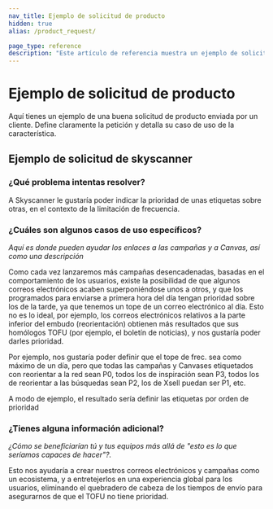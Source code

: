 ```yaml
---
nav_title: Ejemplo de solicitud de producto
hidden: true
alias: /product_request/

page_type: reference
description: "Este artículo de referencia muestra un ejemplo de solicitud de producto."
---
```


# Ejemplo de solicitud de producto
 
Aquí tienes un ejemplo de una buena solicitud de producto enviada por un cliente. Define claramente la petición y detalla su caso de uso de la característica. 
 
## Ejemplo de solicitud de skyscanner
 
### ¿Qué problema intentas resolver? 
A Skyscanner le gustaría poder indicar la prioridad de unas etiquetas sobre otras, en el contexto de la limitación de frecuencia.
 
### ¿Cuáles son algunos casos de uso específicos? 
_Aquí es donde pueden ayudar los enlaces a las campañas y a Canvas, así como una descripción_
 
Como cada vez lanzaremos más campañas desencadenadas, basadas en el comportamiento de los usuarios, existe la posibilidad de que algunos correos electrónicos acaben superponiéndose unos a otros, y que los programados para enviarse a primera hora del día tengan prioridad sobre los de la tarde, ya que tenemos un tope de un correo electrónico al día. Esto no es lo ideal, por ejemplo, los correos electrónicos relativos a la parte inferior del embudo (reorientación) obtienen más resultados que sus homólogos TOFU (por ejemplo, el boletín de noticias), y nos gustaría poder darles prioridad.
 
Por ejemplo, nos gustaría poder definir que el tope de frec. sea como máximo de un día, pero que todas las campañas y Canvases etiquetados con reorientar a la red sean P0, todos los de inspiración sean P3, todos los de reorientar a las búsquedas sean P2, los de Xsell puedan ser P1, etc.
 
A modo de ejemplo, el resultado sería definir las etiquetas por orden de prioridad
 
### ¿Tienes alguna información adicional? 
_¿Cómo se beneficiarían tú y tus equipos más allá de "esto es lo que seríamos capaces de hacer"?._

Esto nos ayudaría a crear nuestros correos electrónicos y campañas como un ecosistema, y a entretejerlos en una experiencia global para los usuarios, eliminando el quebradero de cabeza de los tiempos de envío para asegurarnos de que el TOFU no tiene prioridad.
